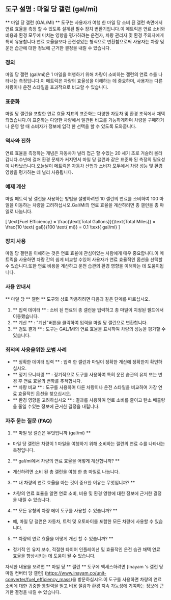 ## 도구 설명 : 마일 당 갤런 (gal/mi)

** 마일 당 갤런 (GAL/MI) ** 도구는 사용자가 여행 한 마일 당 소비 된 갤런 측면에서 연료 효율을 측정 할 수 있도록 설계된 필수 장치 변환기입니다.이 메트릭은 연료 소비와 비용과 환경 모두에 미치는 영향을 평가하려는 운전자, 차량 관리자 및 환경 주의자에게 특히 유용합니다.연료 효율을보다 관련성있는 형식으로 변환함으로써 사용자는 차량 및 운전 습관에 대한 정보에 근거한 결정을 내릴 수 있습니다.

### 정의

마일 당 갤런 (gal/mi)은 1 마일을 여행하기 위해 차량이 소비하는 갤런의 연료 수를 나타내는 측정입니다.이 메트릭은 차량의 효율성을 이해하는 데 중요하며, 사용자는 다른 차량이나 운전 스타일을 효과적으로 비교할 수 있습니다.

### 표준화

마일 당 갤런을 포함한 연료 효율 지표의 표준화는 다양한 자동차 및 환경 조직에서 채택되었습니다.이 표준화는 다양한 차량에서 일관된 비교를 가능하게하며 차량을 구매하거나 운영 할 때 소비자가 정보에 입각 한 선택을 할 수 있도록 도와줍니다.

### 역사와 진화

연료 효율을 측정하는 개념은 자동차가 널리 접근 할 수있는 20 세기 초로 거슬러 올라갑니다.수년에 걸쳐 환경 문제가 커지면서 마일 당 갤런과 같은 표준화 된 측정의 필요성이 나타났습니다.오늘날이 메트릭은 자동차 산업과 소비자 모두에서 차량 성능 및 환경 영향을 평가하는 데 널리 사용됩니다.

### 예제 계산

마일 메트릭 당 갤런을 사용하는 방법을 설명하려면 10 갤런의 연료를 소비하여 100 마일을 이동하는 차량을 고려하십시오.Gal/Mi의 연료 효율을 계산하려면 총 갤런을 총 마일로 나눕니다.

\[ \text{Fuel Efficiency} = \frac{\text{Total Gallons}}{\text{Total Miles}} = \frac{10 \text{ gal}}{100 \text{ mi}} = 0.1 \text{ gal/mi} \]

### 장치 사용

마일 당 갤런을 이해하는 것은 연료 효율에 관심이있는 사람에게 매우 중요합니다.이 메트릭을 사용하면 차량 간의 쉽게 비교할 수있어 사용자가 연료 효율적인 옵션을 선택할 수 있습니다.또한 연료 비용을 계산하고 운전 습관의 환경 영향을 이해하는 데 도움이됩니다.

### 사용 안내서

** 마일 당 ** 갤런 ** 도구와 상호 작용하려면 다음과 같은 단계를 따르십시오.

1. ** 입력 데이터 ** : 소비 된 연료의 총 갤런을 입력하고 총 마일이 지정된 필드에서 이동했습니다.
2. ** 계산 ** : "계산"버튼을 클릭하여 입력을 마일 당 갤런으로 변환합니다.
3. ** 검토 결과 ** : 도구는 GAL/MI의 연료 효율을 표시하여 차량의 성능을 평가할 수 있습니다.

### 최적의 사용을위한 모범 사례

- ** 정확한 데이터 입력 ** : 입력 한 갤런과 마일이 정확한 계산에 정확한지 확인하십시오.
- ** 정기 모니터링 ** : 정기적으로 도구를 사용하여 특히 운전 습관의 유지 또는 변경 후 연료 효율의 변화를 추적합니다.
- ** 차량 비교 ** : 도구를 사용하여 다른 차량이나 운전 스타일을 비교하여 가장 연료 효율적인 옵션을 찾으십시오.
- ** 환경 영향을 고려하십시오 ** : 결과를 사용하여 연료 소비를 줄이고 탄소 배출량을 줄일 수있는 정보에 근거한 결정을 내립니다.

### 자주 묻는 질문 (FAQ)

1. ** 마일 당 갤런은 무엇입니까 (gal/mi) **
- 마일 당 갤런은 차량이 1 마일을 여행하기 위해 소비하는 갤런의 연료 수를 나타내는 측정입니다.

2. ** gal/mi에서 차량의 연료 효율을 어떻게 계산합니까? **
- 계산하려면 소비 된 총 갤런을 여행 한 총 마일로 나눕니다.

3. ** 내 차량의 연료 효율을 아는 것이 중요한 이유는 무엇입니까? **
- 차량의 연료 효율을 알면 연료 소비, 비용 및 환경 영향에 대한 정보에 근거한 결정을 내릴 수 있습니다.

4. ** 모든 유형의 차량 에이 도구를 사용할 수 있습니까? **
- 예, 마일 당 갤런은 자동차, 트럭 및 오토바이를 포함한 모든 차량에 사용할 수 있습니다.

5. ** 차량의 연료 효율을 어떻게 개선 할 수 있습니까? **
- 정기적 인 유지 보수, 적절한 타이어 인플레이션 및 효율적인 운전 습관 채택 연료 효율을 향상시키는 데 도움이 될 수 있습니다.

자세한 내용을 보려면 ** 마일 당 ** 갤런 ** 도구에 액세스하려면 [Inayam 's 갤런 당 마일 컨버터 당 갤런] (https://www.inayam.co/unit-converter/fuel_efficiency_mass)을 방문하십시오.이 도구를 사용하면 차량의 연료 소비에 대한 귀중한 통찰력을 얻고 비용 절감과 환경 지속 가능성에 기여하는 정보에 근거한 결정을 내릴 수 있습니다.